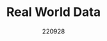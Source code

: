 ---
layout: photo_set
title: Real World Data
permalink: /updates/ceb_rwd/
date: 220928
time: 28th September, 2022
company: Mahidol University, Thailand
description: "CEB-RAMA-MU hosted Dr. Olivia Wu from Glasgow University and various academics across Thailand to discuss on the topic of research using real world data. I was invited for participation as a speaker under the topic “Real World Data in Ramathibodi Hospital” to share our experience of extracting and curating medical data from Electronic Health Records."

photos:
    set: ceb_rwd
    size: 5
---